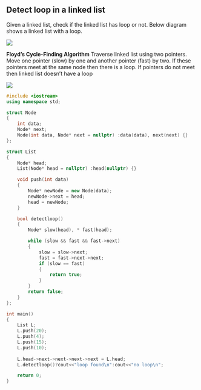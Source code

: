 ## Detect loop in a linked list

Given a linked list, check if the linked list has loop or not. Below diagram shows a linked list with a loop.

![](https://github.com/andy489/Data_Structures_and_Algorithms_CPP/blob/master/assets/Detect%20Loop%20in%20LL%2001.png)

**Floyd’s Cycle-Finding Algorithm**
Traverse linked list using two pointers. Move one pointer (slow) by one and another pointer (fast) by two. If these pointers meet at the same node then there is a loop. If pointers do not meet then linked list doesn’t have a loop

![](https://github.com/andy489/Data_Structures_and_Algorithms_CPP/blob/master/assets/Detect%20Loop%20in%20LL%2002.png)

```cpp
#include <iostream>
using namespace std;

struct Node
{
	int data;
	Node* next;
	Node(int data, Node* next = nullptr) :data(data), next(next) {}
};

struct List
{
	Node* head;
	List(Node* head = nullptr) :head(nullptr) {}

	void push(int data)
	{
		Node* newNode = new Node(data);
		newNode->next = head;
		head = newNode;
	}

	bool detectloop()
	{
		Node* slow(head), * fast(head);

		while (slow && fast && fast->next)
		{
			slow = slow->next;
			fast = fast->next->next;
			if (slow == fast)
			{
				return true;
			}
		}
		return false;
	}
};

int main()
{
	List L;
	L.push(20);
	L.push(4);
	L.push(15);
	L.push(10);
	
	L.head->next->next->next->next = L.head;
	L.detectloop()?cout<<"loop found\n":cout<<"no loop\n";

	return 0;
}
```
